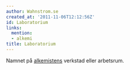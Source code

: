 ```yaml
---
author: Wahnstrom.se
created_at: '2011-11-06T12:12:56Z'
id: Laboratorium
links:
  mention:
  - alkemi
title: Laboratorium
---
```


Namnet på [alkemistens] verkstad eller arbetsrum.

  [alkemistens]: alkemi